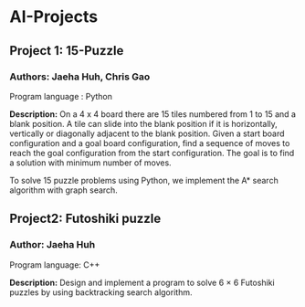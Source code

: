 # AI-Projects
## Project 1: 15-Puzzle
### Authors: Jaeha Huh, Chris Gao

Program language : Python

**Description:**
On a 4 x 4 board there are 15 tiles numbered from 1 to 15 and a blank position. A tile can slide into the blank position if it is horizontally, vertically or diagonally adjacent to the blank position. Given a start board configuration and a goal board configuration, find a sequence of moves to reach the goal configuration from the start configuration. The goal is to find a solution with minimum number of moves.

To solve 15 puzzle problems using Python, we implement the A* search algorithm with graph search.

## Project2: Futoshiki puzzle
### Author: Jaeha Huh

Program language: C++

**Description:**
Design and implement a program to solve 6 × 6 Futoshiki puzzles by using backtracking search algorithm.
